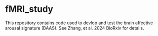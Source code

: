 # fMRI_study
This repository contains code used to devlop and test the brain affective arousal signature (BAAS). See Zhang, et al. 2024 BioRxiv for details.
